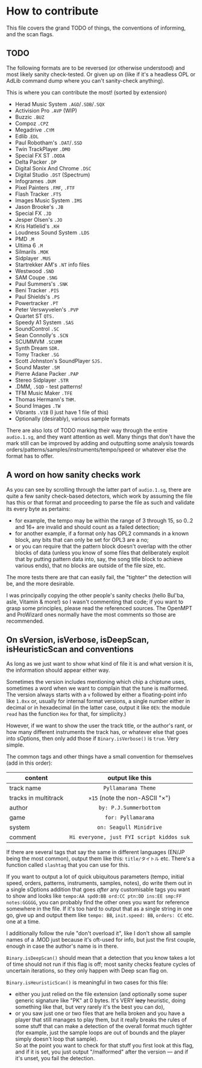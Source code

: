 # How to contribute

This file covers the grand TODO of things, the conventions of informing, and the scan flags.

## TODO

The following formats are to be reversed (or otherwise understood) and most likely sanity check-tested. Or given up on (like if it's a headless OPL or AdLib command dump where you can't sanity-check anything).

This is where you can contribute the most! (sorted by extension)

 - Herad Music System `.AGD`/`.SDB`/`.SQX`
 - Activision Pro `.AVP` (WIP)
 - Buzzic `.BUZ`
 - Compoz `.CPZ`
 - Megadrive `.CYM`
 - Edlib .`EDL`
 - Paul Robotham's `.DAT`/`.SSD`
 - Twin TrackPlayer `.DMO`
 - Special FX ST `.DODA`
 - Delta Packer `.DP`
 - Digital Sonix And Chrome `.DSC`
 - Digital Studio `.DST` (Spectrum)
 - Infogrames `.DUM`
 - Pixel Painters `.FMF`, `.FTF`
 - Flash Tracker `.FTS`
 - Images Music System `.IMS`
 - Jason Brooke's `.JB`
 - Special FX `.JD`
 - Jesper Olsen's `.JO`
 - Kris Hatlelid's `.KH`
 - Loudness Sound System `.LDS`
 - PMD `.M`
 - Ultima 6 `.M`
 - Silmarils `.MOK`
 - Sidplayer `.MUS`
 - Startrekker AM's `.NT` info files
 - Westwood `.SND`
 - SAM Coupe `.SNG`
 - Paul Summers's `.SNK`
 - Beni Tracker `.PIS`
 - Paul Shields's `.PS`
 - Powertracker `.PT`
 - Peter Verswyvelen's `.PVP`
 - Quartet ST `QTS.`
 - Speedy A1 System `.SAS`
 - SoundControl `.SC`
 - Sean Connolly's `.SCN`
 - SCUMMVM `.SCUMM`
 - Synth Dream `SDR.`
 - Tomy Tracker `.SG`
 - Scott Johnston's SoundPlayer `SJS.`
 - Sound Master `.SM`
 - Pierre Adane Packer `.PAP`
 - Stereo Sidplayer `.STR`
 - .DMM, `.SQD` - test patterns!
 - TFM Music Maker `.TFE`
 - Thomas Hermann's `THM.`
 - Sound Images `.TW`
 - Vibrants `.VIB` (I just have 1 file of this)
 - Optionally (desirably), various sample formats

There are also lots of TODO marking their way through the entire `audio.1.sg`, and they want attention as well. Many things that don't have the mark still can be improved by adding and outputting some analysis towards orders/patterns/samples/instruments/tempo/speed or whatever else the format has to offer.

## A word on how sanity checks work

As you can see by scrolling through the latter part of `audio.1.sg`, there are quite a few sanity check-based detectors, which work by assuming the file has this or that format and proceeding to parse the file as such and validate its every byte as pertains:

 - for example, the tempo may be within the range of 3 through 15, so 0..2 and 16+ are invalid and should count as a failed detection;
 - for another example, if a format only has OPL2 commands in a known block, any bits that can only be set for OPL3 are a no;
 - or you can require that the pattern block doesn't overlap with the other blocks of data (unless you know of some files that deliberately exploit that by putting pattern data into, say, the song title block to achieve various ends), that no blocks are outside of the file size, etc.

The more tests there are that can easily fail, the "tighter" the detection will be, and the more desirable.

I was principally copying the other people's sanity checks (hello Bul'ba, asle, Vitamin & more!) so I wasn't commenting that code; if you want to grasp some principles, please read the referenced sources. The OpenMPT and ProWizard ones normally have the most comments so those are recommended.

## On sVersion, isVerbose, isDeepScan, isHeuristicScan and conventions

As long as we just want to show what kind of file it is and what version it is, the information should appear either way.

Sometimes the version includes mentioning which chip a chiptune uses, sometimes a word when we want to complain that the tune is malformed. The version always starts with a `v` followed by either a floating-point info like `1.0xx` or, usually for internal format versions, a single number either in decimal or in hexadecimal (in the latter case, output it like `0Eh`: the module `read` has the function `Hex` for that, for simplicity.)

However, if we want to show the user the track title, or the author's rant, or how many different instruments the track has, or whatever else that goes into sOptions, then only add those if `Binary.isVerbose()` is `true`. Very simple.

The common tags and other things have a small convention for themselves (add in this order):

| content | output like this |
|-|:-:|
| track name | `Pyllamarama Theme` |
| tracks in multitrack | `×15` (note the non-ASCII "×") |
| author | `by: P.J.Summerbottom` |
| game | `for: Pyllamarama` |
| system | `on: Seagull Minidrive` |
| comment | `Hi everyone, just FYI script kiddos suk` |

If there are several tags that say the same in different languages (EN/JP being the most common), output them like this: `title/タイトル` etc. There's a function called `slashtag` that you can use for this.

If you want to output a lot of quick ubiquitous parameters (tempo, initial speed, orders, patterns, instruments, samples, notes), do write them out in a single sOptions addition that goes *after* any customisable tags you want to show and looks like `tempo:AA spd0:BB ord:CC ptn:DD ins:EE smp:FF notes:GGGGG`, you can probably find the other ones you want for reference somewhere in the file. If it's too hard to output that as a single string in one go, give up and output them like `tempo: BB`, `init.speed: BB`, `orders: CC` etc. one at a time.

I additionally follow the rule "don't overload it", like I don't show all sample names of a .MOD just because it's oft-used for info, but just the first couple, enough in case the author's name is in there.

`Binary.isDeepScan()` should mean that a detection that you know takes a lot of time should not run if this flag is off; most sanity checks feature cycles of uncertain iterations, so they only happen with Deep scan flag on.

`Binary.isHeuristicScan()` is meaningful in two cases for this file:
 - either you just relied on the file extension (and optionally some super generic signature like "PK" at 0 bytes. It's VERY ~~lazy~~ heuristic, doing something like that, but very rarely it's the best you can do),
 - or you saw just one or two files that are hella broken and you have a player that still manages to play them, but it really breaks the rules of some stuff that can make a detection of the overall format much tighter (for example, just the sample loops are out of bounds and the player simply doesn't loop that sample).  
 So at the point you want to check for that stuff you first look at this flag, and if it is set, you just output "/malformed" after the version — and if it's unset, you fail the detection.
